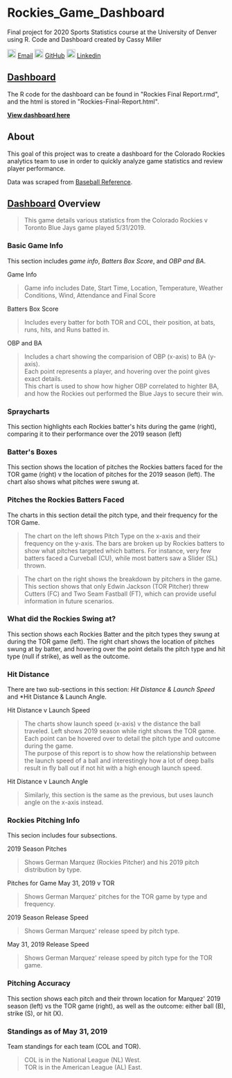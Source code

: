 # Rockies_Game_Dashboard  
Final project for 2020 Sports Statistics course at the University of Denver using R.
Code and Dashboard created by Cassy Miller  

<img src = "https://pngimg.com/uploads/at_sign/small/at_sign_PNG86.png" alt = "emaillogo" width = 20> [Email](mailto:cassydmiller@yahoo.com) 
<img src = "https://cdn-icons-png.flaticon.com/512/25/25231.png" alt = "gitlogo" width = 20> [GitHub](https://github.com/cassydm) 
<img src = "https://images.icon-icons.com/2428/PNG/512/linkedin_black_logo_icon_147114.png" alt = "linkedinlogo" width = 20> [Linkedin](https://www.linkedin.com/in/cassydm/)

## [Dashboard](file:///C:/Users/cassy/OneDrive/Documents/DU/Junior%20Year/Spring%202020/Sports%20Amalytics/Rockies%20Project/Rockies-Dash-Final.html)  

The R code for the dashboard can be found in "Rockies Final Report.rmd", and the html is stored in "Rockies-Final-Report.html".  

**[View dashboard here](file:///C:/Users/cassy/OneDrive/Documents/DU/Junior%20Year/Spring%202020/Sports%20Amalytics/Rockies%20Project/Rockies-Dash-Final.html)**  

## About  

This goal of this project was to create a dashboard for the Colorado Rockies analytics team to use in order to quickly analyze game statistics and review player performance. 

Data was scraped from [Baseball Reference](https://www.baseball-reference.com/).  

## [Dashboard](file:///C:/Users/cassy/OneDrive/Documents/DU/Junior%20Year/Spring%202020/Sports%20Amalytics/Rockies%20Project/Rockies-Dash-Final.html) Overview  

> This game details various statistics from the Colorado Rockies v Toronto Blue Jays game played 5/31/2019.  

### Basic Game Info

This section includes *game info*, *Batters Box Score*, and *OBP and BA*. 

Game Info  
> Game info includes Date, Start Time, Location, Temperature, Weather Conditions, Wind, Attendance and Final Score  

Batters Box Score  
> Includes every batter for both TOR and COL, their position, at bats, runs, hits, and Runs batted in.  

OBP and BA  
> Includes a chart showing the comparision of OBP (x-axis) to BA (y-axis).  
> Each point represents a player, and hovering over the point gives exact details.  
> This chart is used to show how higher OBP correlated to highter BA, and how the Rockies out performed the Blue Jays to secure their win.  

### Spraycharts  

This section highlights each Rockies batter's hits during the game (right), comparing it to their performance over the 2019 season (left)  

### Batter's Boxes  

This section shows the location of pitches the Rockies batters faced for the TOR game (right) v the location of pitches for the 2019 season (left). The chart also shows what pitches were swung at.  

### Pitches the Rockies Batters Faced  

The charts in this section detail the pitch type, and their frequency for the TOR Game.  

> The chart on the left shows Pitch Type on the x-axis and their frequency on the y-axis. The bars are broken up by Rockies batters to show what pitches targeted which batters. For instance, very few batters faced a Curveball (CU), while most batters saw a Slider (SL) thrown.  

> The chart on the right shows the breakdown by pitchers in the game. This section shows that only Edwin Jackson (TOR Pitcher) threw Cutters (FC) and Two Seam Fastball (FT), which can provide useful information in future scenarios.  

### What did the Rockies Swing at?

This section shows each Rockies Batter and the pitch types they swung at during the TOR game (left). The right chart shows the location of pitches swung at by batter, and hovering over the point details the pitch type and hit type (null if strike), as well as the outcome.  

### Hit Distance  

There are two sub-sections in this section: *Hit Distance & Launch Speed* and *Hit Distance & Launch Angle.  

Hit Distance v Launch Speed  

> The charts show launch speed (x-axis) v the distance the ball traveled. Left shows 2019 season while right shows the TOR game. Each point can be hovered over to detail the pitch type and outcome during the game.  
> The purpose of this report is to show how the relationship between the launch speed of a ball and interestingly how a lot of deep balls result in fly ball out if not hit with a high enough launch speed.  

Hit Distance v Launch Angle  

> Similarly, this section is the same as the previous, but uses launch angle on the x-axis instead.  

### Rockies Pitching Info  

This secion includes four subsections.  

2019 Season Pitches  

> Shows German Marquez (Rockies Pitcher) and his 2019 pitch distribution by type.  

Pitches for Game May 31, 2019 v TOR  

> Shows German Marquez' pitches for the TOR game by type and frequency. 

2019 Season Release Speed  

> Shows German Marquez' release speed by pitch type.  

May 31, 2019 Release Speed  

> Shows German Marquez' release speed by pitch type for the TOR game.  

### Pitching Accuracy  

This section shows each pitch and their thrown location for Marquez' 2019 season (left) vs the TOR game (right), as well as the outcome: either ball (B), strike (S), or hit (X).  

### Standings as of May 31, 2019  

Team standings for each team (COL and TOR).  

> COL is in the National League (NL) West.  
> TOR is in the American League (AL) East.  

